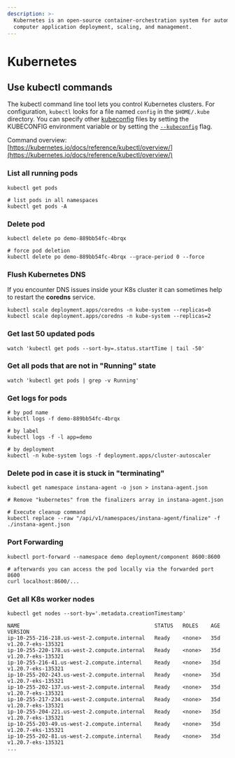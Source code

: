 ```yaml
---
description: >-
  Kubernetes is an open-source container-orchestration system for automating
  computer application deployment, scaling, and management.
---
```


# Kubernetes

## Use kubectl commands

The kubectl command line tool lets you control Kubernetes clusters. For configuration, `kubectl` looks for a file named `config` in the `$HOME/.kube` directory. You can specify other [kubeconfig](https://kubernetes.io/docs/concepts/configuration/organize-cluster-access-kubeconfig/) files by setting the KUBECONFIG environment variable or by setting the [`--kubeconfig`](https://kubernetes.io/docs/concepts/configuration/organize-cluster-access-kubeconfig/) flag.

Command overview: [https://kubernetes.io/docs/reference/kubectl/overview/](https://kubernetes.io/docs/reference/kubectl/overview/)

### List all running pods

```
kubectl get pods

# list pods in all namespaces
kubectl get pods -A
```

### Delete pod

```
kubectl delete po demo-889bb54fc-4brqx

# force pod deletion
kubectl delete po demo-889bb54fc-4brqx --grace-period 0 --force 
```

### Flush Kubernetes DNS

If you encounter DNS issues inside your K8s cluster it can sometimes help to restart the **coredns** service.

```
kubectl scale deployment.apps/coredns -n kube-system --replicas=0
kubectl scale deployment.apps/coredns -n kube-system --replicas=2
```

### Get last 50 updated pods

```
watch 'kubectl get pods --sort-by=.status.startTime | tail -50'
```

### Get all pods that are not in "Running" state

```
watch 'kubectl get pods | grep -v Running'
```

### Get logs for pods

```
# by pod name
kubectl logs -f demo-889bb54fc-4brqx

# by label
kubectl logs -f -l app=demo

# by deployment
kubectl -n kube-system logs -f deployment.apps/cluster-autoscaler
```

### Delete pod in case it is stuck in "terminating"

```
kubectl get namespace instana-agent -o json > instana-agent.json

# Remove "kubernetes" from the finalizers array in instana-agent.json

# Execute cleanup command
kubectl replace --raw "/api/v1/namespaces/instana-agent/finalize" -f ./instana-agent.json
```

### Port Forwarding

```
kubectl port-forward --namespace demo deployment/component 8600:8600

# afterwards you can access the pod locally via the forwarded port 8600
curl localhost:8600/...
```

### Get all K8s worker nodes

```
kubectl get nodes --sort-by='.metadata.creationTimestamp'

NAME                                           STATUS   ROLES    AGE     VERSION
ip-10-255-216-218.us-west-2.compute.internal   Ready    <none>   35d     v1.20.7-eks-135321
ip-10-255-220-178.us-west-2.compute.internal   Ready    <none>   35d     v1.20.7-eks-135321
ip-10-255-216-41.us-west-2.compute.internal    Ready    <none>   35d     v1.20.7-eks-135321
ip-10-255-202-243.us-west-2.compute.internal   Ready    <none>   35d     v1.20.7-eks-135321
ip-10-255-202-137.us-west-2.compute.internal   Ready    <none>   35d     v1.20.7-eks-135321
ip-10-255-217-234.us-west-2.compute.internal   Ready    <none>   35d     v1.20.7-eks-135321
ip-10-255-204-221.us-west-2.compute.internal   Ready    <none>   35d     v1.20.7-eks-135321
ip-10-255-203-49.us-west-2.compute.internal    Ready    <none>   35d     v1.20.7-eks-135321
ip-10-255-202-81.us-west-2.compute.internal    Ready    <none>   35d     v1.20.7-eks-135321
...
```
